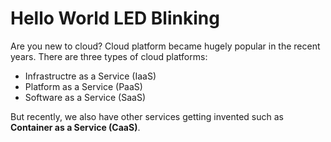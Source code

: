 # Hello World LED Blinking

Are you new to cloud? Cloud platform became hugely popular in the recent years. There are three types of cloud platforms:

- Infrastructre as a Service (IaaS)
- Platform as a Service (PaaS)
- Software as a Service (SaaS)

But recently, we also have other services getting invented such as **Container as a Service (CaaS)**.

